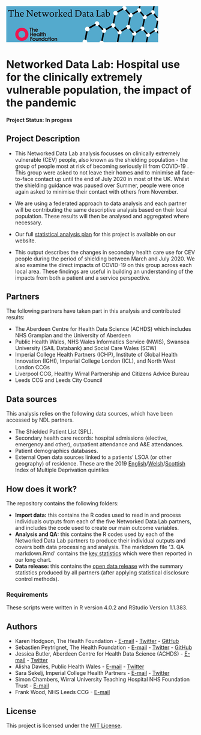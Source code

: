 <img src="ndlbanner.png" width="405" height="96">

# Networked Data Lab: Hospital use for the clinically extremely vulnerable population, the impact of the pandemic

#### Project Status: In progess

## Project Description

- This Networked Data Lab analysis focusses on clinically extremely vulnerable (CEV) people, also known as the shielding population - the group of people most at risk of becoming seriously ill from COVID-19 . This group were asked to not leave their homes and to minimise all face-to-face contact up until the end of July 2020 in most of the UK. Whilst the shielding guidance was paused over Summer, people were once again asked to minimise their contact with others from November.

- We are using a federated approach to data analysis and each partner will be contributing the same descriptive analysis based on their local population. These results will then be analysed and aggregated where necessary.

- Our full [statistical analysis plan](https://www.health.org.uk/sites/default/files/2020-12/ndl_statistical_analysis_plan_-_descriptive_analysis_of_cev_people_during_covid-19_0.pdf) for this project is available on our website.

- This output describes the changes in secondary health care use for CEV people during the period of shielding between March and July 2020. We also examine the direct impacts of COVID-19 on this group across each local area. These findings are useful in building an understanding of the impacts from both a patient and a service perspective.

## Partners

The following partners have taken part in this analysis and contributed results:

- The Aberdeen Centre for Health Data Science (ACHDS) which includes NHS Grampian and the University of Aberdeen
- Public Health Wales, NHS Wales Informatics Service (NWIS), Swansea University (SAIL Databank) and Social Care Wales (SCW)
- Imperial College Health Partners (ICHP), Institute of Global Health Innovation (IGHI), Imperial College London (ICL), and North West London CCGs
- Liverpool CCG, Healthy Wirral Partnership and Citizens Advice Bureau
- Leeds CCG and Leeds City Council    

## Data sources

This analysis relies on the following data sources, which have been accessed by NDL partners.

- The Shielded Patient List (SPL).
- Secondary health care records: hospital admissions (elective, emergency and other), outpatient attendance and A&E attendances.
- Patient demographics databases.
- External Open data sources linked to a patients’ LSOA (or other geography) of residence. These are the 2019 [English](https://data-communities.opendata.arcgis.com/datasets/d4b79be994ac4820ad44e10ded313df3_0
)/[Welsh](https://gov.wales/sites/default/files/statistics-and-research/2019-11/welsh-index-multiple-deprivation-2019-index-and-domain-ranks-by-small-area.ods
)/[Scottish](https://www.gov.scot/binaries/content/documents/govscot/publications/statistics/2020/01/scottish-index-of-multiple-deprivation-2020-data-zone-look-up-file/documents/scottish-index-of-multiple-deprivation-data-zone-look-up/scottish-index-of-multiple-deprivation-data-zone-look-up/govscot%3Adocument/SIMD%2B2020v2%2B-%2Bdatazone%2Blookup.xlsx) Index of Multiple Deprivation quintiles

## How does it work?

The repository contains the following folders:

- **Import data:** this contains the R codes used to read in and process individuals outputs from each of the five Networked Data Lab partners, and includes the code used to create our main outcome variables.
- **Analysis and QA:** this contains the R codes used by each of the Networked Data Lab partners to produce their individual outputs and covers both data processing and analysis. The markdown file '3. QA markdown.Rmd' contains the [key statistics](https://htmlpreview.github.io/?https://github.com/HFAnalyticsLab/NDL_Output3_Hospital_care_CEV/blob/main/Analysis%20and%20QA/Results%20for%20publication%20and%20QA/3.-QA-markdown.html) which were then reported in our long chart.
- **Data release:** this contains the [open data release](https://github.com/HFAnalyticsLab/NDL_Output1_Demographics/blob/main/Outputs/Networked-Data-Lab-Characteristics-of-CEV-people-GitHub.xlsx) with the summary statistics produced by all partners (after applying statistical disclosure control methods).

### Requirements

These scripts were written in R version 4.0.2 and RStudio Version 1.1.383. 

## Authors

* Karen Hodgson, The Health Foundation - [E-mail](karen.hodgson@health.org.uk) - [Twitter](https://twitter.com/KarenHodgePodge) - [GitHub](https://github.com/KarenHodgson)
* Sebastien Peytrignet, The Health Foundation - [E-mail](sebastien.peytrignet@health.org.uk) - [Twitter](https://twitter.com/SebastienPeytr2) - [GitHub](https://github.com/sg-peytrignet)
* Jessica Butler, Aberdeen Centre for Health Data Science (ACHDS) - [E-mail](jessicabutler@abdn.ac.uk) - [Twitter](https://twitter.com/jessbutler284)
* Alisha Davies, Public Health Wales - [E-mail](Alisha.Davies@wales.nhs.uk) - [Twitter](https://twitter.com/AlishaDavies1)
* Sara Sekelj, Imperial College Health Partners - [E-mail](Sara.Sekelj@imperialcollegehealthpartners.com) - [Twitter](https://twitter.com/sekeljsara)
* Simon Chambers, Wirral University Teaching Hospital NHS Foundation Trust - [E-mail](Simon.Chambers@nhs.net)
* Frank Wood, NHS Leeds CCG - [E-mail](Frank.Wood@leeds.gov.uk)

## License

This project is licensed under the [MIT License](https://github.com/HFAnalyticsLab/NDL_Output3_Hospital_care_CEV/blob/main/LICENSE).
